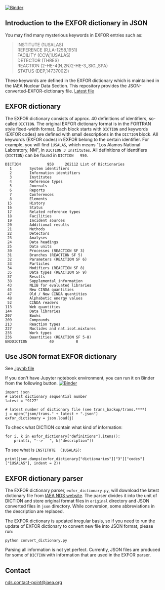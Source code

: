[![Binder](https://mybinder.org/badge_logo.svg)](https://mybinder.org/v2/gh/shinokumura/exfor_dictionary/main?labpath=example.ipynb)

## Introduction to the EXFOR dictionary in JSON
You may find many mysterious keywords in EXFOR entries such as:

> INSTITUTE  (1USALAS)\
> REFERENCE  (R,LA-1258,1951)\
> FACILITY   (CCW,1USALAS)\
> DETECTOR   (THRES) \
> REACTION   (2-HE-4(N,2N)2-HE-3,,SIG,,SPA)\
> STATUS     (DEP,14737002)\

These keywords are defined in the EXFOR dictionary which is maintained in the IAEA Nuclear Data Section. This repository provides the JSON-converted-EXFOR-dictionary file. [Latest file](json/trans.9127.json)



## EXFOR dictionary
The EXFOR dictionary consists of approx. 40 definitions of identifiers, so-called ```DICTION```. The original EXFOR dictionary format is in the FORTRAN style fixed-width format. Each block starts with ```DICTION``` and keywords (EXFOR codes) are defined with small descriptions in the ```DICTION``` block. All keywords (EXFOR codes) in EXFOR belong to the certain identifier. For example, you will find ```1USALAS```, which means "Los Alamos National Laboratory, NM", in ```DICTION 3 Institutes```. All definitions of identifiers (```DICTION```) can be found in ```DICTION   950```. 

```
DICTION            950     202112 List of Dictionaries  
  1        System identifiers                           
  2        Information identifiers                      
  3        Institutes                                   
  4        Reference types                              
  5        Journals                                     
  6        Reports                                      
  7        Conferences                                  
  8        Elements                                     
 15        History                                      
 16        Status                                       
 17        Related reference types                      
 18        Facilities                                   
 19        Incident sources                             
 20        Additional results                           
 21        Methods                                      
 22        Detectors                                    
 23        Analyses                                     
 24        Data headings                                
 25        Data units                                   
 30        Processes (REACTION SF 3)                    
 31        Branches (REACTION SF 5)                     
 32        Parameters (REACTION SF 6)                   
 33        Particles                                    
 34        Modifiers (REACTION SF 8)                    
 35        Data types (REACTION SF 9)                   
 37        Results                                      
 38        Supplemental information                     
 43        NLIB for evaluated libraries                 
 45        New CINDA quantities                         
 47        Old / New CINDA quantities                   
 48        Alphabetic energy values                     
 52        CINDA readers                                
113        Web quantities                               
144        Data libraries                               
207        Books                                        
209        Compounds                                    
213        Reaction types                               
227        Nuclides and nat.isot.mixtures               
235        Work types                                   
236        Quantities (REACTION SF 5-8)                 
ENDDICTION          40          0                       
```



## Use JSON format EXFOR dictionary
See [.ipynb file](https://github.com/IAEA-NDS/exfor_dictionary/blob/main/example.ipynb) 

If you don't have Jupyter notebook environment, you can run it on Binder from the following button. [![Binder](https://mybinder.org/badge_logo.svg)](https://mybinder.org/v2/gh/IAEA-NDS/exfor_dictionary/main?labpath=example.ipynb)

```
import json
# Latest dictionary sequential number
latest = "9127"

# latest number of dictionary file (see trans_backup/trans.****)
j = open("json/trans." + latest + ".json")
exfor_dictionary = json.load(j)
```

To check what DICTION contain what kind of information:

```
for i, k in exfor_dictionary["definitions"].items():
    print(i, "-->   ", k["description"])
```

To see what is ```INSTITUTE  (1USALAS)```:

```
print(json.dumps(exfor_dictionary["dictionaries"]["3"]["codes"]["1USALAS"], indent = 2))
```


## EXFOR dictionary parser
The EXFOR dictionary parser, ``exfor_dictionary.py``, will download the latest dictionary file from [IAEA NDS website](https://nds.iaea.org/nrdc/ndsx4/trans/dicts/). The parser divides it into the unit of DICTION and store original format files in ``original`` directory and JSON converted files in ``json`` directory. While conversion, some abbreviations in the description are replaced.

The EXFOR dictionary is updated irregular basis, so if you need to run the update of EXFOR dictionary to convert new file into JSON format, please run:

```
python convert_dictionary.py
```

Parsing all information is not yet perfect. Currently, JSON files are produced for some of ```DICTION``` with information that are used in the EXFOR parser. 





## Contact
nds.contact-point@iaea.org